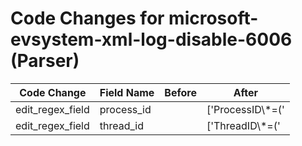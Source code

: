 # Code Changes for microsoft-evsystem-xml-log-disable-6006 (Parser)

| Code Change | Field Name | Before | After |
|-------------|------------|--------|-------|
| edit_regex_field | process_id |  | ['ProcessID\\*=(\'|")({process_id}\d+)'] |
| edit_regex_field | thread_id |  | ['ThreadID\\*=(\'|")({thread_id}[^\'"]+)'] |